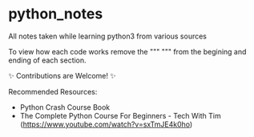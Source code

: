 # python_notes
All notes taken while learning python3
from various sources

To view how each code works remove the """ """ from the begining and ending of each section.

✨ Contributions are Welcome! ✨

Recommended Resources:

* Python Crash Course Book
* The Complete Python Course For Beginners - Tech With Tim (https://www.youtube.com/watch?v=sxTmJE4k0ho)
